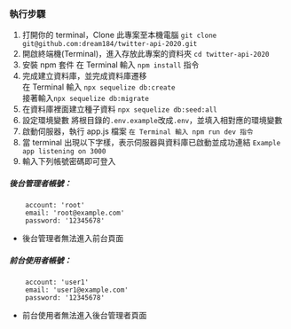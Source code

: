 ### 執行步驟
1. 打開你的 terminal，Clone 此專案至本機電腦
`git clone git@github.com:dream184/twitter-api-2020.git`
2. 開啟終端機(Terminal)，進入存放此專案的資料夾
`cd twitter-api-2020`
3. 安裝 npm 套件
在 Terminal 輸入 `npm install` 指令
4. 完成建立資料庫，並完成資料庫遷移  
在 Terminal 輸入 `npx sequelize db:create`  
接著輸入`npx sequelize db:migrate`
5. 在資料庫裡面建立種子資料
`npx sequelize db:seed:all`
6. 設定環境變數
將根目錄的`.env.example`改成`.env`，並填入相對應的環境變數
7. 啟動伺服器，執行 app.js 檔案
`在 Terminal 輸入 npm run dev 指令`
8. 當 terminal 出現以下字樣，表示伺服器與資料庫已啟動並成功連結
`Example app listening on 3000`
9. 輸入下列帳號密碼即可登入  
##### 後台管理者帳號：
```
    account: 'root'
    email: 'root@example.com'
    password: '12345678'

```
  - 後台管理者無法進入前台頁面  
##### 前台使用者帳號：
```
    account: 'user1'
    email: 'user1@example.com'
    password: '12345678'

```
  - 前台使用者無法進入後台管理者頁面